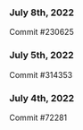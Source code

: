 ### July 8th, 2022

Commit #230625

### July 5th, 2022

Commit #314353


### July 4th, 2022

Commit #72281
